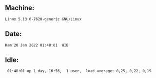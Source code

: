 ## Machine:
```
Linux 5.13.0-7620-generic GNU/Linux
```
## Date:
```
Kam 20 Jan 2022 01:48:01  WIB
```
## Idle:
```
 01:48:01 up 1 day, 16:56,  1 user,  load average: 0,25, 0,22, 0,19
```
